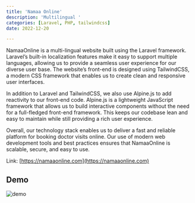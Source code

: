 ```yaml
---
title: 'Namaa Online'
description: 'Multilingual '
categories: [Laravel, PHP, tailwindcss]
date: 2022-12-20

---
```


NamaaOnline is a multi-lingual website built using the Laravel framework. Laravel’s built-in localization features make it easy to support multiple languages, allowing us to provide a seamless user experience for our diverse user base. The website’s front-end is designed using TailwindCSS, a modern CSS framework that enables us to create clean and responsive user interfaces.

In addition to Laravel and TailwindCSS, we also use Alpine.js to add reactivity to our front-end code. Alpine.js is a lightweight JavaScript framework that allows us to build interactive components without the need for a full-fledged front-end framework. This keeps our codebase lean and easy to maintain while still providing a rich user experience.

Overall, our technology stack enables us to deliver a fast and reliable platform for booking doctor visits online. Our use of modern web development tools and best practices ensures that NamaaOnline is scalable, secure, and easy to use.

Link: [https://namaaonline.com](https://namaaonline.com)

## Demo
![demo](/images/namaaonline.png)
